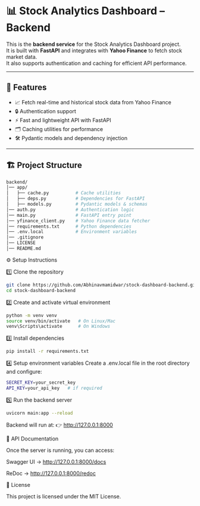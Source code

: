 # 📊 Stock Analytics Dashboard – Backend

This is the **backend service** for the Stock Analytics Dashboard project.  
It is built with **FastAPI** and integrates with **Yahoo Finance** to fetch stock market data.  
It also supports authentication and caching for efficient API performance.

---

## 🚀 Features
- 📈 Fetch real-time and historical stock data from Yahoo Finance  
- 🔒 Authentication support  
- ⚡ Fast and lightweight API with FastAPI  
- 🗂️ Caching utilities for performance  
- 🛠️ Pydantic models and dependency injection  

---

## 🏗️ Project Structure

```bash
backend/
│── app/
│   ├── cache.py          # Cache utilities
│   ├── deps.py           # Dependencies for FastAPI
│   ├── models.py         # Pydantic models & schemas
│── auth.py               # Authentication logic
│── main.py               # FastAPI entry point
│── yfinance_client.py    # Yahoo Finance data fetcher
│── requirements.txt      # Python dependencies
│── .env.local            # Environment variables
│── .gitignore
│── LICENSE
│── README.md
```
⚙️ Setup Instructions

1️⃣ Clone the repository
```bash
git clone https://github.com/Abhinavmamidwar/stock-dashboard-backend.git
cd stock-dashboard-backend
```

2️⃣ Create and activate virtual environment
```bash
python -m venv venv
source venv/bin/activate   # On Linux/Mac
venv\Scripts\activate      # On Windows
```
3️⃣ Install dependencies
```bash
pip install -r requirements.txt
```
4️⃣ Setup environment variables
Create a .env.local file in the root directory and configure:
```bash
SECRET_KEY=your_secret_key
API_KEY=your_api_key   # if required
```
5️⃣ Run the backend server
```bash
uvicorn main:app --reload
```

Backend will run at:
👉 http://127.0.0.1:8000

📌 API Documentation

Once the server is running, you can access:

Swagger UI → http://127.0.0.1:8000/docs

ReDoc → http://127.0.0.1:8000/redoc

📄 License

This project is licensed under the MIT License.
